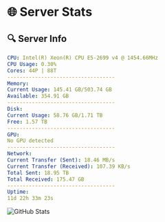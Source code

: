 # 🌐 Server Stats
## 🔍 Server Info
```yaml
CPU: Intel(R) Xeon(R) CPU E5-2699 v4 @ 1454.66MHz
CPU Usage: 0.30%
Cores: 44P | 88T
-----------------------------------
Memory:
Current Usage: 145.41 GB/503.74 GB
Available: 354.91 GB
-----------------------------------
Disk:
Current Usage: 58.76 GB/1.71 TB
Free: 1.57 TB
-----------------------------------
GPU:
No GPU detected
-----------------------------------
Network:
Current Transfer (Sent): 18.46 MB/s
Current Transfer (Received): 107.39 KB/s
Total Sent: 18.95 TB
Total Received: 175.47 GB
-----------------------------------
Uptime:
11d 22h 33m 23s
```
![GitHub Stats](https://img.shields.io/badge/Updated-2025-03-19_19:56:12-blue)